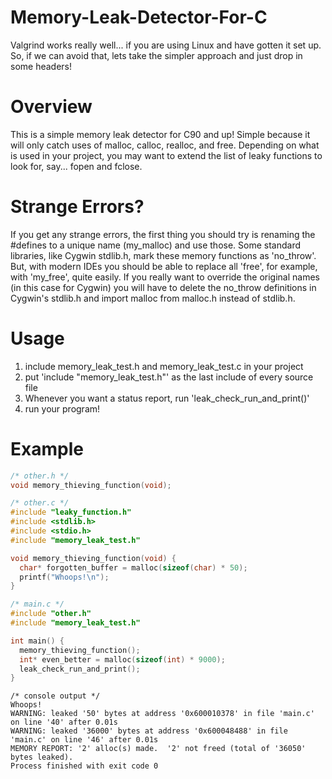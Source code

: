 # Memory-Leak-Detector-For-C
Valgrind works really well... if you are using Linux and have gotten it set up.  So, if we can avoid that, lets take the simpler approach and just drop in some headers!

# Overview
This is a simple memory leak detector for C90 and up!  Simple because it will only catch
uses of malloc, calloc, realloc, and free.  Depending on what is used in your project,
you may want to extend the list of leaky functions to look for, say... fopen and fclose.

# Strange Errors?
If you get any strange errors, the first thing you should try is renaming the #defines to a unique name
(my_malloc) and use those.  Some standard libraries, like Cygwin stdlib.h, mark these memory functions as
'no_throw'.  But, with modern IDEs you should be able to replace all 'free', for example, with 'my_free', quite
easily.  If you really want to override the original names (in this case for Cygwin) you will have to delete the
no_throw definitions in Cygwin's stdlib.h and import malloc from malloc.h instead of stdlib.h.

# Usage
1. include memory_leak_test.h and memory_leak_test.c in your project
2. put 'include "memory_leak_test.h"' as the last include of every source file
3. Whenever you want a status report, run 'leak_check_run_and_print()'
4. run your program!

# Example
```C
/* other.h */
void memory_thieving_function(void);

/* other.c */
#include "leaky_function.h"
#include <stdlib.h>
#include <stdio.h>
#include "memory_leak_test.h"

void memory_thieving_function(void) {
  char* forgotten_buffer = malloc(sizeof(char) * 50);
  printf("Whoops!\n");
}

/* main.c */
#include "other.h"
#include "memory_leak_test.h"

int main() {
  memory_thieving_function();
  int* even_better = malloc(sizeof(int) * 9000);
  leak_check_run_and_print();
}
```
    
    /* console output */
    Whoops!
    WARNING: leaked '50' bytes at address '0x600010378' in file 'main.c' on line '40' after 0.01s
    WARNING: leaked '36000' bytes at address '0x600048488' in file 'main.c' on line '46' after 0.01s
    MEMORY REPORT: '2' alloc(s) made.  '2' not freed (total of '36050' bytes leaked).
    Process finished with exit code 0
